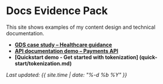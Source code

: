 # Docs Evidence Pack

This site shows examples of my content design and technical documentation.

- **[GDS case study – Healthcare guidance](gds-case/index.md)**
- **[API documentation demo – Payments API](api-docs/payments.md)**
- **[Quickstart demo - Get started with tokenization] (quick-start/tokenization.md)**


_Last updated: {{ site.time | date: "%-d %b %Y" }}_
